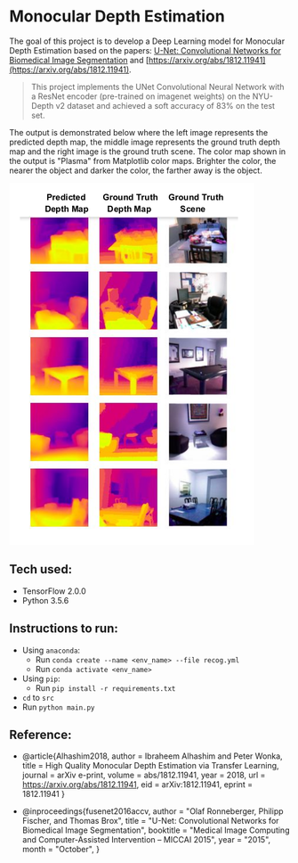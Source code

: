 # Monocular Depth Estimation
The goal of this project is to develop a Deep Learning model for Monocular Depth Estimation based on the papers: [U-Net: Convolutional Networks for Biomedical Image Segmentation](https://arxiv.org/abs/1505.04597) and [https://arxiv.org/abs/1812.11941](https://arxiv.org/abs/1812.11941).

> This project implements the UNet Convolutional Neural Network with a ResNet encoder (pre-trained on imagenet weights) on the NYU-Depth v2 dataset and achieved a soft accuracy of 83% on the test set.

The output is demonstrated below where the left image represents the predicted depth map, the middle image represents the ground truth depth map and the right image is the ground truth scene. The color map shown in the output is "Plasma" from Matplotlib color maps. Brighter the color, the nearer the object and darker the color, the farther away is the object.

<img src="./images/output.png"/>

## Tech used:
- TensorFlow 2.0.0
- Python 3.5.6

## Instructions to run:
- Using `anaconda`:
  - Run `conda create --name <env_name> --file recog.yml`
  - Run `conda activate <env_name>`
- Using `pip`:
  - Run `pip install -r requirements.txt`
- `cd` to `src`
- Run `python main.py`

## Reference:
- @article{Alhashim2018,
  author    = Ibraheem Alhashim and Peter Wonka,
  title     = High Quality Monocular Depth Estimation via Transfer Learning,
  journal   = arXiv e-print,
  volume    = abs/1812.11941,
  year      = 2018,
  url       = https://arxiv.org/abs/1812.11941,
  eid       = arXiv:1812.11941,
  eprint    = 1812.11941
 }

- @inproceedings{fusenet2016accv,
 author    = "Olaf Ronneberger, Philipp Fischer, and Thomas Brox",
 title     = "U-Net: Convolutional Networks for Biomedical Image Segmentation",
 booktitle = "Medical Image Computing and Computer-Assisted Intervention – MICCAI 2015",
 year      = "2015",
 month     = "October",
}
